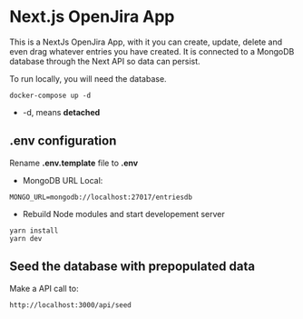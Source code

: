 # Next.js OpenJira App

This is a NextJs OpenJira App, with it you can create, update, delete and even drag whatever entries you have created. It is connected to a MongoDB database through the Next API so data can persist.

To run locally, you will need the database.

```
docker-compose up -d
```

- -d, means **detached**

## .env configuration

Rename **.env.template** file to **.env**

- MongoDB URL Local:

```
MONGO_URL=mongodb://localhost:27017/entriesdb
```

- Rebuild Node modules and start developement server

```
yarn install
yarn dev
```

## Seed the database with prepopulated data

Make a API call to:

```
http://localhost:3000/api/seed
```
